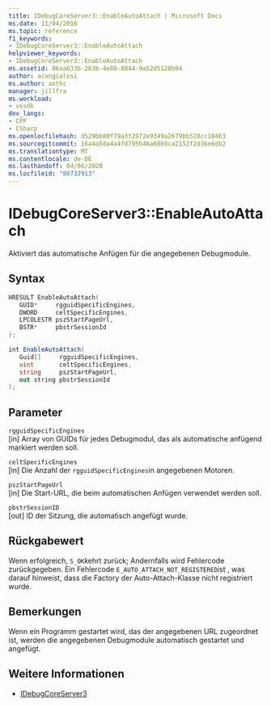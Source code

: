 ```yaml
---
title: IDebugCoreServer3::EnableAutoAttach | Microsoft Docs
ms.date: 11/04/2016
ms.topic: reference
f1_keywords:
- IDebugCoreServer3::EnableAutoAttach
helpviewer_keywords:
- IDebugCoreServer3::EnableAutoAttach
ms.assetid: 06aa633b-263b-4e08-8844-9a52d5120b94
author: acangialosi
ms.author: anthc
manager: jillfra
ms.workload:
- vssdk
dev_langs:
- CPP
- CSharp
ms.openlocfilehash: d529bb80f79a3f2972e9349a2679bb528cc10463
ms.sourcegitcommit: 16a4a5da4a4fd795b46a0869ca2152f2d36e6db2
ms.translationtype: MT
ms.contentlocale: de-DE
ms.lasthandoff: 04/06/2020
ms.locfileid: "80732913"
---
```

# <a name="idebugcoreserver3enableautoattach"></a>IDebugCoreServer3::EnableAutoAttach
Aktiviert das automatische Anfügen für die angegebenen Debugmodule.

## <a name="syntax"></a>Syntax

```cpp
HRESULT EnableAutoAttach(
   GUID*     rgguidSpecificEngines,
   DWORD     celtSpecificEngines,
   LPCOLESTR pszStartPageUrl,
   BSTR*     pbstrSessionId
);
```

```csharp
int EnableAutoAttach(
   Guid[]     rgguidSpecificEngines,
   uint       celtSpecificEngines,
   string     pszStartPageUrl,
   out string pbstrSessionId
);
```

## <a name="parameters"></a>Parameter
`rgguidSpecificEngines`\
[in] Array von GUIDs für jedes Debugmodul, das als automatische anfügend markiert werden soll.

`celtSpecificEngines`\
[in] Die Anzahl der `rgguidSpecificEngines`in angegebenen Motoren.

`pszStartPageUrl`\
[in] Die Start-URL, die beim automatischen Anfügen verwendet werden soll.

`pbstrSessionID`\
[out] ID der Sitzung, die automatisch angefügt wurde.

## <a name="return-value"></a>Rückgabewert
 Wenn erfolgreich, `S_OK`kehrt zurück; Andernfalls wird Fehlercode zurückgegeben. Ein Fehlercode `E_AUTO_ATTACH_NOT_REGISTERED`ist , was darauf hinweist, dass die Factory der Auto-Attach-Klasse nicht registriert wurde.

## <a name="remarks"></a>Bemerkungen
 Wenn ein Programm gestartet wird, das der angegebenen URL zugeordnet ist, werden die angegebenen Debugmodule automatisch gestartet und angefügt.

## <a name="see-also"></a>Weitere Informationen
- [IDebugCoreServer3](../../../extensibility/debugger/reference/idebugcoreserver3.md)
